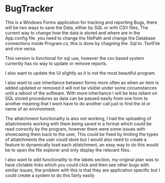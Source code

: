 # BugTracker
This is a Windows Forms application for tracking and reporting Bugs, there will be two ways to save the Data, either by SQL or with CSV files, The current way to change how the data is stored and where are in the App.config file. you need to change the filePath and change the Database connections inside Program.cs, this is done by chagning the .Sql to .TextFile and vice versa.

This version is functional for sql use, however the csv based system currently has no way to update or remove reports.

I also want to update the UI slightly as it is not the most beautiful program.

I also want to use inheritance between forms more often as when an item is added updated or removed it will not be visible under some circumstances until a reboot of the software. With more inheritance I will be less reliant on SQL stored procedures as data can be passed easily from one form to another meaning that I wont have to do another call just to find the id or name of an environment.

The attatchment functionality is also not working, I had the uploading of attatchments working with them being saved in a format which could be read correctly by the program, however there were some issues with showcasing them back to the user, This could be fixed by limiting the types of attatchments the user could store but I would also need to create a feature to dynamically load each attatchment, an easy way to do this would be to open the file explorer and only display the relevant files.

I also want to add functionality to the labels section, my original plan was to have cliclable links which you could click and then see other bugs with similar issues, the problem with this is that they are application specific but I could create a system to do this fairly easily
